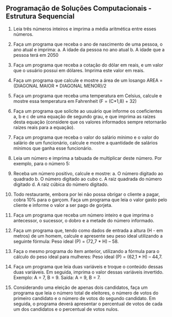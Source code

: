 ## Programação de Soluções Computacionais - Estrutura Sequencial

1. Leia três números inteiros e imprima a média aritmética entre esses números.










2. Faça um programa que receba o ano de nascimento de uma pessoa, o ano atual e imprima:
a. A idade da pessoa no ano atual
b. A idade que a pessoa terá em 2050








3. Faça um programa que receba a cotação do dólar em reais, e um valor que o usuário possui em dólares. Imprima este valor em reais.





4. Faça um programa que calcule e mostre a área de um losango AREA = (DIAGONAL MAIOR * DIAGONAL MENOR)/2








5. Faça um programa que receba uma temperatura em Celsius, calcule e mostre essa temperatura em Fahrenheit (F = (C*1,8) + 32)

6. Faça um programa que solicite ao usuário que informe os coeficientes a, b e c de uma equação de segundo grau, e que imprima as raízes desta equação (considere que os valores informados sempre retornarão raízes reais para a equação).

7. Faça um programa que receba o valor do salário mínimo e o valor do salário de um funcionário, calcule e mostre a quantidade de salários mínimos que ganha esse funcionário.

8. Leia um número e imprima a tabuada de multiplicar deste número. Por exemplo, para o número 5:

9. Receba um número positivo, calcule e mostre:
a. O número digitado ao quadrado
b. O número digitado ao cubo
c. A raiz quadrada do número digitado
d. A raiz cúbica do número digitado.



10. Todo restaurante, embora por lei não possa obrigar o cliente a pagar, cobra 10% para o garçom. Faça um programa que leia o valor gasto pelo cliente e informe o valor a ser pago de gorjeta.


11. Faça um programa que receba um número inteiro e que imprima o antecessor, o sucessor, o dobro e a metade do número informado. 


12. Faça um programa que, tendo como dados de entrada a altura (H - em metros) de um homem, calcule e apresente seu peso ideal utilizando a seguinte fórmula: 
Peso ideal (P) = (72,7 * H) – 58. 



13. Faça o mesmo programa do item anterior, utilizando a fórmula para o cálculo do peso ideal para mulheres:
Peso ideal (P) = (62,1 * H) – 44,7.




14. Faça um programa que leia duas variáveis e troque o conteúdo dessas duas variáveis. Em seguida, imprima o valor dessas variáveis invertido. Exemplo: A = 7, B = 9. Saída: A = 9, B = 7.




15. Considerando uma eleição de apenas dois candidatos, faça um programa que leia o número total de eleitores, o número de votos do primeiro candidato e o número de votos do segundo candidato. Em seguida, o programa deverá apresentar o percentual de votos de cada um dos candidatos e o percentual de votos nulos.



